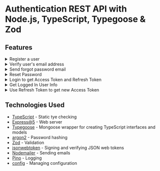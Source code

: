 # Authentication REST API with Node.js, TypeScript, Typegoose & Zod

## Features
<details>
<summary>Register a user</summary>
  <img src="https://user-images.githubusercontent.com/86552266/180679864-d598cc3f-229e-44f1-9d19-571ebbb097aa.png">
</details>
<details>
<summary>Verify user's email address</summary>
  User Verification mail
  <img src="https://user-images.githubusercontent.com/86552266/180679646-2dedfb60-5b1f-49e9-8c74-33f563b16e4c.png">
  Verifying user
  <img src="https://user-images.githubusercontent.com/86552266/180679650-35f5c7e3-16d5-4323-8e3f-1dcb4d772d93.png">
</details>
<details>
<summary>Send forgot password email</summary>
  <img src="https://user-images.githubusercontent.com/86552266/180680103-30a64fe9-d748-48b3-923e-0147c2fa084c.png">
  <img src="https://user-images.githubusercontent.com/86552266/180680109-90309a58-ff21-4fbb-a51e-7610e22308ce.png">
</details>
<details>
<summary>Reset Password</summary>
  <img src="https://user-images.githubusercontent.com/86552266/180680693-82d5795c-911f-45f6-b75a-c76d008de063.png">
  <img src="https://user-images.githubusercontent.com/86552266/180680699-9e40a245-a83e-45a3-b1fd-cdbd56a3628a.png">
</details>
<details>
<summary>Login to get Access Token and Refresh Token</summary>
  <img src="https://user-images.githubusercontent.com/86552266/180680989-1ef3c39f-a787-4da5-854c-9986e7a7cc97.png">
</details>
<details>
<summary>Get Logged In User Info</summary>
  <img src="https://user-images.githubusercontent.com/86552266/180681100-6970b26c-69aa-4ca7-99ad-a7a0568b82fc.png">
</details>
<details>
<summary>Use Refresh Token to get new Access Token</summary>
  <img src="https://user-images.githubusercontent.com/86552266/180681255-b01dbe9d-14e7-4cda-850f-a3b28ece65cd.png">
</details>

## Technologies Used
- [TypeScript](https://www.typescriptlang.org/) - Static tye checking 
- [Express@5](https://expressjs.com/en/5x/api.html) - Web server
- [Typegoose](https://typegoose.github.io/typegoose/) - Mongoose wrapper for creating TypeScript interfaces and models
- [argon2](https://github.com/ranisalt/node-argon2#readme) - Password hashing
- [Zod](https://github.com/colinhacks/zod) - Validation
- [jsonwebtoken](https://github.com/auth0/node-jsonwebtoken) - Signing and verifying JSON web tokens
- [Nodemailer](https://nodemailer.com/about/) - Sending emails
- [Pino](https://github.com/pinojs/pino) - Logging
- [config](https://github.com/lorenwest/node-config) - Managing configuration
